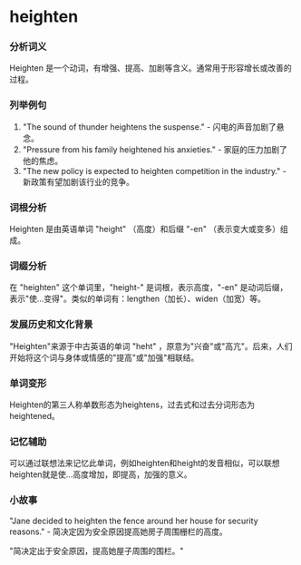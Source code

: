 # heighten

### 分析词义

  

Heighten 是一个动词，有增强、提高、加剧等含义。通常用于形容增长或改善的过程。

  

### 列举例句

  

1.  "The sound of thunder heightens the suspense." - 闪电的声音加剧了悬念。
2.  "Pressure from his family heightened his anxieties." - 家庭的压力加剧了他的焦虑。
3.  "The new policy is expected to heighten competition in the industry." - 新政策有望加剧该行业的竞争。

  

### 词根分析

  

Heighten 是由英语单词 "height" （高度）和后缀 "-en" （表示变大或变多）组成。

  

### 词缀分析

  

在 "heighten" 这个单词里，"height-" 是词根，表示高度，"-en" 是动词后缀，表示"使...变得"。类似的单词有：lengthen（加长）、widen（加宽）等。

  

### 发展历史和文化背景

  

"Heighten"来源于中古英语的单词 "heht" ，原意为"兴奋"或"高亢"。后来，人们开始将这个词与身体或情感的"提高"或"加强"相联结。

  

### 单词变形

  

Heighten的第三人称单数形态为heightens，过去式和过去分词形态为heightened。

  

### 记忆辅助

  

可以通过联想法来记忆此单词，例如heighten和height的发音相似，可以联想heighten就是使...高度增加，即提高，加强的意义。

  

### 小故事

  

"Jane decided to heighten the fence around her house for security reasons." - 简决定因为安全原因提高她房子周围栅栏的高度。

  

"简决定出于安全原因，提高她屋子周围的围栏。"
